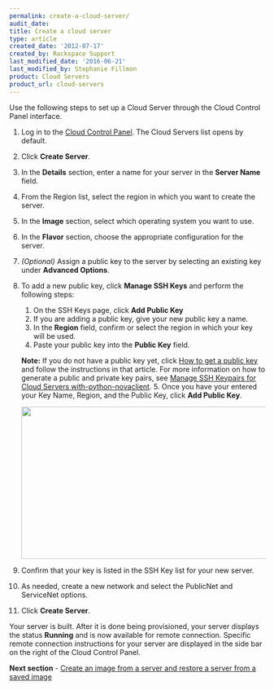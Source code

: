 ```yaml
---
permalink: create-a-cloud-server/
audit_date:
title: Create a cloud server
type: article
created_date: '2012-07-17'
created_by: Rackspace Support
last_modified_date: '2016-06-21'
last_modified_by: Stephanie Fillmon
product: Cloud Servers
product_url: cloud-servers
---
```


Use the following steps to set up a Cloud Server through the Cloud
Control Panel interface.

1.  Log in to the [Cloud Control Panel](https://mycloud.rackspace.com). The Cloud Servers list opens
    by default.
2.  Click **Create Server**.
3.  In the **Details** section, enter a name for your server in
    the **Server Name** field.
4.  From the Region list, select the region in which you want to create
    the server.
5.  In the **Image** section, select which operating system you want to
    use.
6.  In the **Flavor** section, choose the appropriate configuration for
    the server.
7.  *(Optional)* Assign a public key to the server by selecting an
    existing key under **Advanced Options**.
8.  To add a new public key, click **Manage SSH Keys** and perform the following steps:

    1.   On the SSH Keys page, click **Add Public Key**
    2.   If you are adding a public key, give your new public key a name.
    3.   In the **Region** field, confirm or select the region in which your
        key will be used.
    4.   Paste your public key into the **Public Key** field.

      **Note:** If you do not have a public key yet, click [How to get a public key](/how-to/connecting-to-a-server-using-ssh-on-linux-or-mac-os) and follow the instructions in that article. For more information on how to generate a public and private key pairs, see [Manage SSH Keypairs for Cloud Servers with-python-novaclient](/how-to/manage-ssh-key-pairs-for-cloud-servers-with-python-novaclient).
    5.   Once you have your entered your Key Name, Region, and the Public
        Key, click **Add Public Key**.

    <img src="{% asset_path cloud-servers/create-a-cloud-server/Screen%20Shot%202015-01-14%20at%209.30.59%20AM.png %}" width="655" height="299" />

9.  Confirm that your key is listed in the SSH Key list for your new
    server.

10. As needed, create a new network and select the PublicNet and
    ServiceNet options.

11. Click **Create Server**.

Your server is built. After it is done being provisioned, your server
displays the status **Running** and is now available for remote
connection. Specific remote connection instructions for your server are
displayed in the side bar on the right of the Cloud Control Panel.

**Next section** - [Create an image from a server and restore a server from a saved image](/how-to/create-an-image-of-a-server-and-restore-a-server-from-a-saved-image)
